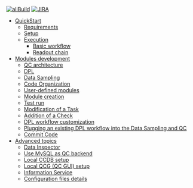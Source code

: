 [![aliBuild](https://img.shields.io/badge/aliBuild-dashboard-lightgrey.svg)](https://alisw.cern.ch/dashboard/d/000000001/main-dashboard?orgId=1&var-storagename=All&var-reponame=All&var-checkname=build%2FQualityControl%2Fo2-dataflow%2F0&var-upthreshold=30m&var-minuptime=30)
[![JIRA](https://img.shields.io/badge/JIRA-Report%20issue-blue.svg)](https://alice.its.cern.ch/jira/secure/CreateIssue.jspa?pid=11201&issuetype=1)

<!--TOC generated with https://github.com/ekalinin/github-markdown-toc-->
<!--./gh-md-toc --insert /path/to/README.md-->
<!--ts-->
   * [QuickStart](doc/QuickStart.md)
      * [Requirements](doc/QuickStart.md#requirements)
      * [Setup](doc/QuickStart.md#setup)
      * [Execution](doc/QuickStart.md#execution)
         * [Basic workflow](doc/QuickStart.md#basic-workflow)
         * [Readout chain](doc/QuickStart.md#readout-chain)
   * [Modules development](doc/ModulesDevelopment.md)
      * [QC architecture](doc/ModulesDevelopment.md#qc-architecture)
      * [DPL](doc/ModulesDevelopment.md#dpl)
      * [Data Sampling](doc/ModulesDevelopment.md#data-sampling)
      * [Code Organization](doc/ModulesDevelopment.md#code-organization)
      * [User-defined modules](doc/ModulesDevelopment.md#user-defined-modules)
      * [Module creation](doc/ModulesDevelopment.md#module-creation)
      * [Test run](doc/ModulesDevelopment.md#test-run)
      * [Modification of a Task](doc/ModulesDevelopment.md#modification-of-a-task)
      * [Addition of a Check](doc/ModulesDevelopment.md#addition-of-a-check)
      * [DPL workflow customization](doc/ModulesDevelopment.md#dpl-workflow-customization)
      * [Plugging an existing DPL workflow into the Data Sampling and QC](doc/ModulesDevelopment.md#plugging-an-existing-dpl-workflow-into-the-data-sampling-and-qc)
      * [Commit Code](doc/ModulesDevelopment.md#commit-code)   
   * [Advanced topics](doc/Advanced.md)
      * [Data Inspector](doc/Advanced.md#data-inspector)
      * [Use MySQL as QC backend](doc/Advanced.md#use-mysql-as-qc-backend)
      * [Local CCDB setup](doc/Advanced.md#local-ccdb-setup)
      * [Local QCG (QC GUI) setup](doc/Advanced.md#local-qcg-qc-gui-setup)
      * [Information Service](doc/Advanced.md#information-service)
      * [Configuration files details](doc/Advanced.md#configuration-files-details)
<!-- Added by: bvonhall, at:  -->

<!--te-->
